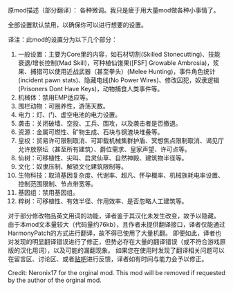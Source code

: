原mod描述（部分翻译）：
各种微调。我只是疲于用大量mod做各种小事情了。

全部设置默认禁用，以确保你可以进行想要的设置。

译注：此mod的设置分为以下几个部分：
1. 一般设置：主要为Core里的内容，如石材切割(Skilled Stonecutting)、技能衰退/增长控制(Mad Skill)，可种植仙馐果([FSF] Growable Ambrosia)，浆果、捕猎可以使用近战武器（甚至拳头）(Melee Hunting)，事件角色统计(incident pawn stats)、隐藏电线(No Power Wires)、修改囚犯，奴隶逻辑(Prisoners Dont Have Keys)，动物捕食人类事件等。
2. 机械体：禁用EMP适应等。
3. 围栏动物：可圈养性，游荡天数。
4. 电力：灯、门、虚空电池的电力设置。
5. 袭击：关闭破墙、空投、工兵、围攻，以及袭击者是否撤退。
6. 资源：金属可燃性、矿物生成、石块与钢渣块堆叠等。
7. 皇权：贸易许可限制取消、可卸载机械集群护盾、冥想焦点限制取消、谒见厅允许放祭坛（甚至所有建筑）、爵位需求、皇家声望、许可点等。
8. 仙树：可移植性、尖叫、启灵仙草、自然神殿、建筑物半径等。
9. 文化：奴隶压制、解锁文化建筑限制等。
10. 生物科技：取消基因复杂度、代谢率、超凡、怀孕概率、机械族耗电率设置、控制范围限制、节点带宽等。
11. 基因组：禁用基因组。
12. 粹树：可移植性、有效半径、作用效率、是否忽略人工建筑等。

对于部分修改物品英文用词的功能，译者鉴于其汉化未发生改变，故予以隐藏。
由于本mod文本量较大（代码量约76kb），且作者未提供翻译接口，译者仅能通过HarmonyPatch的方式进行翻译，故不得已使用了大量机翻。
即便如此，译者也对发现的明显翻译错误进行了修正，但势必存在大量的翻译错误（或不符合游戏原版的汉化用词），以及可能的漏翻现象。
如果您在使用时发现了翻译相关问题可以在留言区、讨论区、或者[贴吧](https://tieba.baidu.com/p/8840053563)进行反馈，译者如有时间与能力会予以修正。

Credit: Neronix17 for the orginal mod.
This mod will be removed if requested by the author of the orginal mod.
